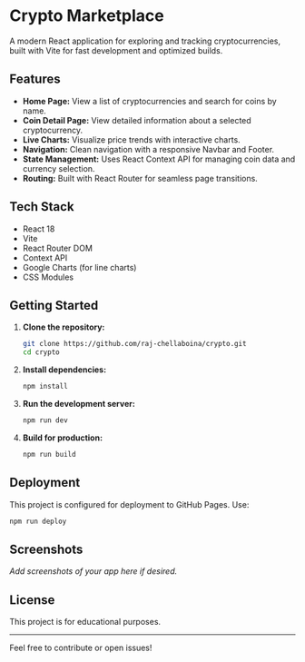 # Crypto Marketplace

A modern React application for exploring and tracking cryptocurrencies, built with Vite for fast development and optimized builds.

## Features
- **Home Page:** View a list of cryptocurrencies and search for coins by name.
- **Coin Detail Page:** View detailed information about a selected cryptocurrency.
- **Live Charts:** Visualize price trends with interactive charts.
- **Navigation:** Clean navigation with a responsive Navbar and Footer.
- **State Management:** Uses React Context API for managing coin data and currency selection.
- **Routing:** Built with React Router for seamless page transitions.

## Tech Stack
- React 18
- Vite
- React Router DOM
- Context API
- Google Charts (for line charts)
- CSS Modules

## Getting Started

1. **Clone the repository:**
   ```sh
   git clone https://github.com/raj-chellaboina/crypto.git
   cd crypto
   ```
2. **Install dependencies:**
   ```sh
   npm install
   ```
3. **Run the development server:**
   ```sh
   npm run dev
   ```
4. **Build for production:**
   ```sh
   npm run build
   ```

## Deployment
This project is configured for deployment to GitHub Pages. Use:
```sh
npm run deploy
```

## Screenshots
_Add screenshots of your app here if desired._

## License
This project is for educational purposes.

---

Feel free to contribute or open issues!
